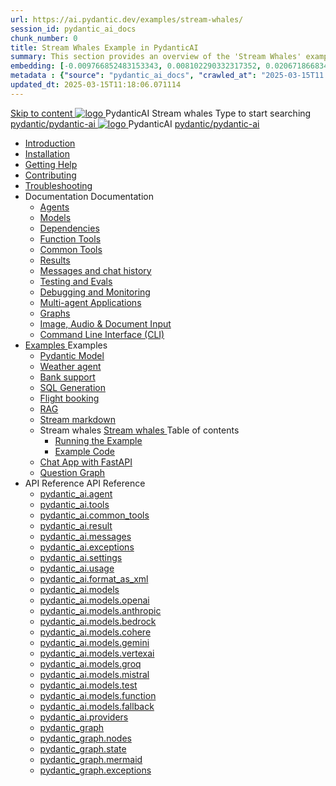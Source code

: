 ```yaml
---
url: https://ai.pydantic.dev/examples/stream-whales/
session_id: pydantic_ai_docs
chunk_number: 0
title: Stream Whales Example in PydanticAI
summary: This section provides an overview of the 'Stream Whales' example within the PydanticAI documentation, including links to installation, documentation, and repository resources.
embedding: [-0.009766852483153343, 0.008102290332317352, 0.020671866834163666, -0.014981056563556194, 0.021198267117142677, 0.012285036034882069, -0.026007000356912613, 0.006579998880624771, -0.010357273742556572, 0.028838178142905235, 0.01927761919796467, -0.07676902413368225, -0.028482504189014435, -0.026149271056056023, 0.039095863699913025, 0.0157635435461998, -0.030673464760184288, 0.00032344250939786434, 0.0003512296825647354, 0.05699346214532852, 0.04737599194049835, -7.858208118705079e-05, -0.00672582583501935, 0.029791388660669327, 0.0008758511976338923, 0.0024470482021570206, 0.0028774156235158443, 0.06339561939239502, 0.012242354452610016, -0.03556756302714348, 0.031356360763311386, -0.015564365312457085, -0.027586201205849648, -0.011623479425907135, 0.025921639055013657, 0.01593426801264286, 0.002744037425145507, 0.010620473884046078, -0.009638809598982334, 0.028510957956314087, 0.036791086196899414, -0.060038045048713684, 0.0437907800078392, 0.005996691063046455, -0.03713253512978554, 0.0315270870923996, -0.0053849290125072, 0.02388717420399189, 0.025651324540376663, 0.023545725271105766, -0.08393944799900055, 0.01913534849882126, -0.05855843424797058, -0.004698474891483784, -0.014440430328249931, 0.0023776914458721876, -0.03141327202320099, 0.019974742084741592, -0.007874658331274986, -0.04077465087175369, 0.017627283930778503, 0.005601890850812197, -0.038498327136039734, 0.0646476000547409, -0.04797352850437164, 0.01155234407633543, -0.0703953206539154, 0.013508560135960579, -0.06789135932922363, -0.023346547037363052, 0.030758827924728394, 0.03297824412584305, -0.03112873062491417, -0.06533049792051315, -0.024655433371663094, -0.041514456272125244, 0.0172431543469429, 0.0846792533993721, -0.019405661150813103, -0.05204245448112488, -0.004645123612135649, 0.03570983186364174, -0.007895998656749725, -0.018537813797593117, -0.017541920766234398, -0.010378614068031311, -0.02996211312711239, -0.0019419888267293572, -0.009375609457492828, -0.022137250751256943, -0.008102290332317352, 0.01022211741656065, -0.043534696102142334, -0.013408971019089222, 0.08376871794462204, 0.017556147649884224, 0.015507456846535206, -0.002599988831207156, 0.015962721779942513, 0.019974742084741592, 0.018865033984184265, -0.0351407490670681, -0.05850152671337128, 0.01423413772135973, 0.041969723999500275, -0.013601035811007023, 0.018111001700162888, -0.015607045963406563, -0.020913725718855858, -0.007280679885298014, -0.1147267296910286, -0.013721965253353119, -0.016674073413014412, 0.01087656058371067, -0.05992422625422478, 0.021112903952598572, 0.007006809581071138, -0.013224019668996334, 0.004136507399380207, -0.046550825238227844, -0.04134373366832733, 0.008024041540920734, 0.023446137085556984, 0.01959061250090599, 0.029592210426926613, 0.011225122027099133, -0.016745207831263542, -0.02552328258752823, -0.053294435143470764, -0.009880668483674526, 0.02225106582045555, 0.00889189075678587, 0.04273798316717148, -0.03172626346349716, 0.005199977662414312, -0.023659542202949524, -0.04251034930348396, 0.001137272804044187, -0.027956103906035423, 0.034344036132097244, 0.03986412286758423, -0.031498633325099945, -0.0017899374943226576, 0.027059800922870636, -0.015678180381655693, 0.002274545608088374, -0.023190049454569817, -0.002226529410108924, -0.04305097833275795, -0.0059255557134747505, 0.04737599194049835, 0.028525184839963913, -0.028624773025512695, -0.02654762752354145, -0.04714835807681084, 0.02459852583706379, 0.028055692091584206, 0.012192560359835625, 0.0060713826678693295, -0.054461050778627396, -0.023716449737548828, 0.06185910478234291, -0.05036366730928421, 0.0028471832629293203, -0.034799303859472275, -0.013857121579349041, -0.042396534234285355, -0.014824559912085533, -0.05596911534667015, -0.05377815291285515, -0.02353149838745594, -0.022350655868649483, -0.007124182768166065, 0.002944994019344449, 0.028240643441677094, -0.03041737899184227, -0.03644963726401329, -0.04413222894072533, -0.0016414429992437363, -0.06345252692699432, -0.023844493553042412, -0.0033949236385524273, -0.03676263242959976, -0.04063238203525543, -0.010463976301252842, -0.012825662270188332, 0.013167111203074455, -0.00041769654490053654, -0.017556147649884224, 0.07585849612951279, 0.0012662052176892757, 0.04492894560098648, 0.03297824412584305, 0.020643413066864014, 0.012071629986166954, -0.02821218967437744, 0.06424923986196518, -0.002395475283265114, 0.01895039714872837, 0.006711598951369524, 0.008557555265724659, 0.0020753671415150166, 0.026220405474305153, -0.002898756181821227, 0.011730181984603405, -0.0351976603269577, 0.010357273742556572, 0.018039867281913757, -0.026803715154528618, -0.022706331685185432, 0.0588429756462574, -0.03989257663488388, 0.03801460936665535, -0.01816791109740734, -0.026348449289798737, -0.009418290108442307, -0.04879869520664215, 0.01564972661435604, 0.0052355448715388775, 0.03457166999578476, -0.045839473605155945, 0.08137857913970947, 0.015237143263220787, -0.005907772108912468, -0.008657144382596016, 0.012285036034882069, 0.04390459880232811, -0.04894096404314041, 0.018936170265078545, 0.015166007913649082, 0.024356666952371597, 0.016446439549326897, -0.008507761172950268, -0.02999056875705719, 0.020486915484070778, -0.06550122052431107, 0.01849513128399849, -0.006103393621742725, 0.002356350887566805, -0.014326613396406174, -0.010108301416039467, 0.012078744359314442, 0.021070223301649094, 0.014753424562513828, 0.029008902609348297, 0.0067756203934550285, -0.02303355373442173, -0.051985546946525574, 0.021639304235577583, 0.04293715953826904, 0.04834343120455742, -0.03232380002737045, 0.0036296695470809937, -0.004545534495264292, -0.009041273966431618, -0.038099970668554306, -0.02654762752354145, -0.004598885774612427, -0.03428712859749794, 0.011132646352052689, 0.0059717935509979725, 0.000510394515004009, -0.03129945322871208, 0.002806280506774783, -0.014312386512756348, -0.029819844290614128, -0.014853013679385185, 0.02488306537270546, -0.038811322301626205, -0.035482197999954224, 0.025252968072891235, 0.04216890037059784, 0.053436703979969025, -0.0226067416369915, -0.05753408744931221, 0.03653499856591225, -0.012768754735589027, 0.017115110531449318, 0.02505378983914852, -0.00616741506382823, 0.0030819291714578867, -0.008792301639914513, 0.039380405098199844, 0.03511229529976845, 0.002543080598115921, 0.039949484169483185, 0.005146626383066177, -0.009247565641999245, -0.009496538899838924, -0.00031566209509037435, 0.043989960104227066, 0.035368382930755615, 0.013224019668996334, -0.04333551600575447, 0.028980448842048645, -0.011189554817974567, 0.0702814981341362, 0.046863820403814316, 0.016944386065006256, -0.02892354130744934, 0.044103775173425674, 0.004335685633122921, -0.03226689249277115, 0.0003470060182735324, -0.0037025832571089268, 0.003055253531783819, -0.023872947320342064, -0.0179545059800148, 0.05221318081021309, -0.038811322301626205, -0.019718656316399574, 0.0233180932700634, -0.014006505720317364, -0.033945679664611816, 0.003094377927482128, -0.05431877821683884, 0.06846044212579727, -0.02476925030350685, 0.051302649080753326, -0.03485621139407158, -0.0660133957862854, -0.03605128079652786, 0.043392423540353775, 0.027415476739406586, -0.06180219352245331, -0.00494389096274972, 0.015479003079235554, -0.006576442159712315, -0.03317742049694061, -0.01064892765134573, 0.0016414429992437363, -0.02842559479176998, -0.004886982962489128, 0.024897292256355286, -0.02282014675438404, -0.03440094739198685, -0.028596319258213043, 0.028411367908120155, -0.008130745030939579, 0.03915277123451233, -0.05767635628581047, -0.042652618139982224, -0.045839473605155945, -0.023801812902092934, -0.020956406369805336, 0.014369294978678226, 0.02637690305709839, 0.02927921712398529, 0.0005312904249876738, -0.013857121579349041, -0.013757532462477684, 0.0005281782941892743, 0.012790095061063766, 0.016688300296664238, -0.010506657883524895, 0.002704913029447198, -0.0057121505960822105, -0.017257381230592728, -0.019149575382471085, 0.01994628831744194, -0.06851734966039658, -0.00414362084120512, -0.013430311344563961, -0.007561663631349802, -0.0016885700169950724, 0.013053295202553272, -0.02310468815267086, -0.04620937630534172, 0.01357969455420971, -0.007689706981182098, 0.0293930321931839, 0.0042111994698643684, 0.005690809804946184, -0.02182425558567047, -0.019860927015542984, -0.04219735413789749, -0.03414485976099968, 0.015009511262178421, -0.002174956491217017, 0.033774957060813904, -0.0020433564204722643, 0.008557555265724659, 0.0021891833748668432, 0.01611921936273575, 0.04202663153409958, 0.0294214878231287, -0.011153987608850002, 0.014347954653203487, -0.0036919128615409136, 0.04581101983785629, 0.06783445179462433, -0.030730372294783592, -0.006082052830606699, 0.004140064120292664, 0.037217896431684494, 0.0023848051205277443, -0.005747717805206776, 0.007017479743808508, 0.0646476000547409, 0.022450244054198265, 0.00851487461477518, 0.00850064679980278, -0.026234634220600128, 0.001908199628815055, 0.014369294978678226, 0.02775692567229271, 0.07215946912765503, 0.029506849125027657, 0.00021340536477509886, -0.014952602796256542, 0.022066114470362663, -0.02747238427400589, 0.03383186459541321, -0.02626308798789978, -0.01959061250090599, -0.04049011319875717, -0.006138961296528578, 0.026576081290841103, 0.026917530223727226, 0.0545179583132267, 0.005680139642208815, -0.07005386799573898, -0.03542529046535492, -0.0022603184916079044, -0.06692392379045486, 0.06390779465436935, 0.06726536899805069, -0.03383186459541321, 0.006348809693008661, -0.049851495772600174, -0.001368461875244975, 0.004680691286921501, 0.053863514214754105, 0.001314221415668726, 0.015706636011600494, -0.02186693623661995, 0.0034447184298187494, 0.032209984958171844, 0.022663651034235954, 0.0033433507196605206, 0.025565963238477707, -0.047119904309511185, -0.04248189553618431, 0.0208283644169569, -0.010833879001438618, -0.013828667812049389, 0.016275716945528984, -0.02438512071967125, -0.023503044620156288, -0.031640902161598206, 0.011132646352052689, -0.008059609681367874, -0.009638809598982334, 0.011559457518160343, 0.0069285607896745205, -0.06055021658539772, 0.057903990149497986, 0.014063414186239243, 0.03741707652807236, -0.01347299199551344, 0.03858369216322899, 0.023232731968164444, -0.05295298621058464, 0.022336428984999657, -0.0150521919131279, -0.0036385615821927786, 0.058615341782569885, -0.011082852259278297, 0.012128538452088833, 0.0043250154703855515, 0.043136339634656906, -0.03445785492658615, -0.016730980947613716, -0.025281423702836037, -0.01998896896839142, -0.030388925224542618, 0.04148600250482559, 0.028055692091584206, -0.012491327710449696, 0.01313154399394989, 0.022805919870734215, -0.018324406817555428, -0.017115110531449318, 0.019818244501948357, -0.001669007819145918, 0.06362325698137283, -0.019547931849956512, -0.04635164514183998, -0.0050612641498446465, 0.0040653725154697895, -0.011694613844156265, 0.012413078919053078, 0.041372187435626984, -0.018224818632006645, 0.01359392236918211, 2.493897409294732e-05, -0.0645906925201416, 0.01389268971979618, -0.0031672914046794176, -0.010300366207957268, -0.0059184422716498375, -0.03474239259958267, -0.001369351171888411, 0.04276643693447113, 0.01462538167834282, -0.05537157878279686, 0.011851111426949501, -0.0052888966165483, -0.004399707540869713, 0.03559601679444313, -0.037075627595186234, -0.019761336967349052, 0.017413878813385963, 0.0459248349070549, 0.02445625513792038, 0.028653226792812347, -0.00045126344775781035, 0.027216298505663872, -0.006772063672542572, 0.011097079142928123, 0.016161900013685226, -0.02999056875705719, 0.004751826170831919, 0.011225122027099133, -0.0043925936333835125, -0.023503044620156288, -0.03454321622848511, -0.042709529399871826, -0.012299262918531895, -0.017698418349027634, 0.024783477187156677, 0.004876312799751759, 0.009411176666617393, -0.0035354155115783215, -0.0731838122010231, -0.006686701439321041, 0.0023172267246991396, -0.0060180313885211945, -0.025011109188199043, -0.028013011440634727, -0.013885576277971268, 0.0058259665966033936, -0.034230221062898636, 0.011609252542257309, 0.002103821374475956, 0.012142765335738659, 0.015820451080799103, -0.0041649616323411465, -0.0050897179171442986, 0.02139744535088539, 0.0673791915178299, -0.014141662046313286, 0.010399955324828625, -0.02647649310529232, 0.015294051729142666, 0.02495420165359974, -0.016517575830221176, 0.0020611402578651905, 0.013963825069367886, -0.00605004234239459, 0.008315695449709892, -0.014938375912606716, 0.018694309517741203, 0.017371196299791336, -0.0211555864661932, 0.03257988765835762, 0.03687644749879837, -0.0123703982681036, -0.042681075632572174, 0.011815544217824936, -0.002297664526849985, -0.025110699236392975, -0.022051887586712837, -0.030218200758099556, -0.0067080422304570675, -0.0012715402990579605, -0.017584603279829025, -0.013828667812049389, -0.01966174878180027, 0.008628690615296364, -0.04148600250482559, -0.02861054614186287, 0.001809499692171812, 0.016560256481170654, -0.039380405098199844, 0.010890787467360497, -0.006373707205057144, 0.016489122062921524, 0.013252473436295986, 0.004342799074947834, 0.03701871633529663, -0.021568169817328453, -0.0008176093106158078, -0.006910777185112238, -0.02509647235274315, 0.0015605267835780978, 0.0451565757393837, -0.0172431543469429, -0.04538420960307121, 0.008571782149374485, 0.013167111203074455, -0.0315270870923996, -0.022336428984999657, 0.024683887138962746, -0.005754831247031689, 0.003217085963115096, 0.0007815971621312201, 0.017115110531449318, -0.008386830799281597, -0.00683964230120182, -0.028098372742533684, -0.025992773473262787, -0.003617221023887396, -0.043989960104227066, -0.013778873719274998, 0.032209984958171844, -0.06214364245533943, 0.01535095926374197, 0.059184420853853226, -0.03440094739198685, -0.01671675406396389, -0.0005637458525598049, 0.030388925224542618, -0.006206539459526539, -0.005833080038428307, -0.001003894372843206, -0.0123703982681036, -0.03101491369307041, -0.03602282702922821, -0.0038697507698088884, -0.023190049454569817, 0.02782806009054184, 0.04162827506661415, 0.02272055856883526, -0.009766852483153343, 0.015023738145828247, -0.0035620913840830326, -0.014796105213463306, -0.0015720862429589033, -0.03326278179883957, 0.0197328832000494, 0.033063605427742004, -0.006526647601276636, -0.0179545059800148, 0.03374650329351425, -0.024271303787827492, -0.025011109188199043, 0.011523890309035778, 0.01190801989287138, -0.010698722675442696, -0.0032899994403123856, 0.010712949559092522, 0.030332015827298164, -0.007259339094161987, 0.024484708905220032, -0.02587895840406418, -0.006259890738874674, -0.030218200758099556, -0.03286442533135414, 0.02616349793970585, -0.04262416437268257, 0.032636795192956924, 0.004264550749212503, -0.022137250751256943, -0.02892354130744934, 0.03812842443585396, 0.03573828563094139, 0.04020557180047035, 0.009482312016189098, 0.010592020116746426, -0.021411672234535217, 0.0109476950019598, 0.029876751825213432, 0.020060105249285698, 0.004243209958076477, -0.011772862635552883, 0.004015577491372824, -0.0616883784532547, -0.0043250154703855515, 0.03155554085969925, -0.02637690305709839, 0.022094570100307465, -0.06732228398323059, 0.008144971914589405, 0.06908643245697021, -0.024257076904177666, 0.011182441376149654, 0.018608948215842247, 0.010535111650824547, 0.0509042926132679, 0.005982463713735342, -0.019149575382471085, 0.008486419916152954, 0.009240452200174332, -0.003177961567416787, 0.015891587361693382, -0.021198267117142677, 0.028482504189014435, -0.012555349618196487, -0.14374986290931702, -0.02303355373442173, -0.0003103269846178591, -0.017157791182398796, -0.023773357272148132, -0.02792765013873577, -0.004147177562117577, -0.00022918847389519215, 0.019121121615171432, 0.03144172579050064, -0.023588405922055244, -0.014952602796256542, 0.012156992219388485, -0.02001742273569107, 0.022165704518556595, -0.033632684499025345, 0.01079119835048914, 0.006217209622263908, 0.00652309088036418, -0.012270809151232243, -0.010741403326392174, -0.020188147202134132, 0.024057898670434952, -0.030360471457242966, 0.008273014798760414, 0.008187652565538883, -0.03147017955780029, -0.0040653725154697895, 0.018153684213757515, -0.016033856198191643, -0.009930463507771492, -0.0005650796229019761, 0.0007171309553086758, 0.010485317558050156, -0.01590581424534321, 0.013551240786910057, -0.016261490061879158, -0.04911169037222862, 0.016346851363778114, -0.023133141919970512, 0.0012813213979825377, -0.014468884095549583, -0.02395830862224102, -0.0011888457229360938, -0.014312386512756348, -0.009709944017231464, -0.04091692343354225, 0.01402073260396719, 0.040120210498571396, -0.022265292704105377, -0.01309597585350275, -0.0002558641426730901, 0.012626484036445618, -0.003531858790665865, -0.002011345699429512, 0.0005183971952646971, -0.016233034431934357, 0.010961922816932201, -0.003951556049287319, 0.00036323373205959797, 0.013978051953017712, -0.017798008397221565, 0.018466677516698837, -0.02129785530269146, 0.03613664209842682, 0.010848105885088444, -0.01944834180176258, 0.011502549052238464, 0.0013569025322794914, -0.02310468815267086, -0.007003252860158682, -0.023631088435649872, -0.002914761658757925, -0.00040324722067452967, 0.01828172616660595, 0.018822353333234787, -0.038982048630714417, 0.00853621494024992, -0.01678788848221302, 0.004854972008615732, -0.006583555601537228, -0.001422702451236546, -0.012825662270188332, -0.006786290556192398, 0.00037168103153817356, 0.006483966484665871, -0.007234442047774792, 0.01121800858527422, -0.027600428089499474, -0.039380405098199844, -0.01821059174835682, -0.06538740545511246, 0.00782486330717802, -0.0005268445238471031, -0.025921639055013657, 0.012085857801139355, -0.032779064029455185, 0.01492414902895689, -0.10835301876068115, -0.00392310181632638, -0.01909266784787178, -0.004421047866344452, 0.046266283839941025, -0.03226689249277115, 0.0026159940753132105, 0.02051536925137043, -0.004783837124705315, -0.013188451528549194, 0.016346851363778114, 0.00319930212572217, -0.027017120271921158, -0.020714547485113144, 0.03778697922825813, -0.03644963726401329, 0.04435986280441284, -0.015194462612271309, 0.022492926567792892, -0.0034589453134685755, -0.012918137945234776, -0.00842951238155365, -0.013992278836667538, 0.0502498522400856, -0.033376600593328476, 0.0076043447479605675, 0.007960020564496517, 0.04131527990102768, 0.03687644749879837, 0.017115110531449318, -0.028197962790727615, -0.030787281692028046, 0.001090145786292851, 0.01678788848221302, 6.88010040903464e-05, 0.03943731263279915, -0.008002701215445995, 0.029307670891284943, 0.007583003956824541, -0.009368496015667915, -0.014540019445121288, -0.023972537368535995, 0.020102785900235176, 0.005630345083773136, 0.03704717382788658, -0.001190624083392322, -0.02970602735877037, -0.0005686364020220935, -0.00392310181632638, 0.004307231865823269, 0.014981056563556194, 0.03374650329351425, -0.008265901356935501, 0.025324104353785515, 0.01678788848221302, 0.037217896431684494, -0.04694918170571327, 0.014881467446684837, -0.001909978105686605, 0.00683964230120182, 0.001189734903164208, 0.005783285479992628, -0.013643716461956501, -0.021923845633864403, -0.03610818833112717, -0.008635804057121277, -0.03787234053015709, 0.0010679160477593541, -0.010976149700582027, -0.02683216892182827, 0.0004894985468126833, 0.021525489166378975, 0.009489425458014011, -0.01600540243089199, -0.007547436747699976, 0.005790398921817541, 0.004972345195710659, 0.01367928460240364, -0.007568777073174715, -0.02239333651959896, 0.034799303859472275, -0.04347778856754303, -0.02967757359147072, 0.016745207831263542, -0.020102785900235176, -0.010826765559613705, 0.0032348698005080223, -0.026746805757284164, -0.0015107322251424193, -0.005331577267497778, 0.02058650553226471, -0.015848904848098755, 0.0018183916108682752, -0.0068147447891533375, -0.012256581336259842, 0.002281659049913287, -0.02317582257091999, 0.011118419468402863, 0.018196364864706993, 0.008721166290342808, 0.04638009890913963, 0.01806832104921341, -0.007775068748742342, 0.01597694866359234, -0.008778073824942112, 0.0401771180331707, -0.010179435834288597, -0.023915627971291542, -0.02030196413397789, -0.0005686364020220935, 0.013885576277971268, 0.019889380782842636, 0.0077110473066568375, 0.0010581349488347769, -0.029122719541192055, -0.020856818184256554, 0.06368016451597214, 0.00027453710208646953, -0.05263999104499817, 0.0077039338648319244, 0.02626308798789978, -0.028411367908120155, -0.004769610241055489, 0.04416068270802498, -0.008230334147810936, -0.006252777297049761, 0.005406269337981939, 0.008045382797718048, -0.014490224421024323, -0.014867240563035011, 0.0018993078265339136, 0.007682593073695898, -0.038526780903339386, 0.05056284740567207, 0.0024559402372688055, -0.005103945266455412, 0.025992773473262787, -0.014810333028435707, 0.0008402836392633617, -0.004798064008355141, 0.01212142501026392, -0.018537813797593117, -0.005345804616808891, -0.00820187944918871, -0.03360423073172569, -0.00910529587417841, -0.003154842648655176, 0.005064820870757103, -0.011986268684267998, 0.005032809916883707, 0.035482197999954224, -0.019491024315357208, -0.009034160524606705, 0.024498935788869858, -0.004253880586475134, 0.037075627595186234, -0.010421295650303364, -0.04703454300761223, -0.012555349618196487, -0.022763239219784737, -0.0017970510525628924, 0.03986412286758423, 0.01011541485786438, -0.03141327202320099, -0.006427058484405279, -0.0025395238772034645, -0.02740124985575676, -0.0069676851853728294, -0.03457166999578476, 0.005815296433866024, -0.03670572489500046, 0.010449749417603016, 0.03812842443585396, 0.026106590405106544, 0.03431558236479759, 0.057875536382198334, 0.056310564279556274, -0.004851415287703276, -0.026063909754157066, 0.02257828786969185, -0.018153684213757515, -0.014383521862328053, 0.01313154399394989, 0.023161595687270164, 0.03240916132926941, -0.003586988663300872, -0.008329923264682293, 0.02452738955616951, -0.028767043724656105, 0.021112903952598572, 0.01802564039826393, -0.0077181607484817505, -0.0233180932700634, 0.034201767295598984, -0.011637706309556961, 0.01628994382917881, 0.04105919227004051, -0.0019828914664685726, -0.0034571669530123472, 0.0036776859778910875, 0.02875281684100628, 0.02683216892182827, 0.025822049006819725, -0.02597854658961296, -0.008493533357977867, 0.016944386065006256, -0.02243601717054844, -0.01527982484549284, 0.022777466103434563, 0.019547931849956512, -0.013330722227692604, 0.0025395238772034645, 0.0006762282573617995, -0.0004894985468126833, -0.023645315319299698, 0.01426970586180687, -0.022194158285856247, 0.006981912534683943, -0.022350655868649483, -0.018125228583812714, -0.020543823018670082, -0.03516920655965805, -0.028767043724656105, 0.010634700767695904, -0.0003525634529069066, 0.005584107246249914, 0.009951803833246231, 0.010805425234138966, 0.012469987384974957, 0.006690258160233498, -0.0023243401665240526, 0.012427305802702904, -0.03889668360352516, 0.001863740268163383, 0.0287101361900568, -0.011694613844156265, 0.016133446246385574, 0.024427801370620728, 0.029023129492998123, -0.02136899158358574, -0.018039867281913757, 0.016033856198191643, 0.0033984805922955275, -0.030616557225584984, 0.00494389096274972, 0.023474590852856636, 0.018836580216884613, 0.028098372742533684, 0.0033949236385524273, -0.021696211770176888, -0.016873251646757126, 0.036819539964199066, 0.023687995970249176, -0.020913725718855858, 0.027941877022385597, -0.012107198126614094, 0.028340233489871025, -0.004549091216176748, -0.013380516320466995, 0.010442635975778103, 0.010343046858906746, 0.018552040681242943, 0.011082852259278297, -0.01410609483718872, -0.006021588109433651, -0.017798008397221565, -0.0015809781616553664, -0.014995284378528595, 0.02094217948615551, 0.022805919870734215, -0.0096743768081069, 0.03144172579050064, 0.005793955642729998, 0.015251370146870613, -0.029080038890242577, -0.013963825069367886, -0.0080738365650177, -0.02595009282231331, -0.0008531768689863384, -0.02668989822268486, -0.031185638159513474, 0.004559761378914118, -0.011858224868774414, -0.007981360889971256, 0.023559952154755592, -0.026007000356912613, -0.023375000804662704, -0.03058810345828533, -0.012320603244006634, 0.008635804057121277, 0.010350160300731659, 0.016133446246385574, -0.011203781701624393, -0.003947999328374863, -0.01212142501026392, 0.006199426017701626, -0.0008847431163303554, -0.003980010282248259, 0.014383521862328053, -0.0366203598678112, 0.007273566443473101, 0.01643221266567707, 0.0034571669530123472, 0.003841296536847949, 0.007191760931164026, 0.02250715345144272, 0.005463177338242531, -0.06857425719499588, 0.04299406707286835, 0.023047780618071556, -0.02303355373442173, -0.017342742532491684, 0.028169509023427963, 0.015706636011600494, 0.002297664526849985, 0.0049154371954500675, -0.041400641202926636, -0.015393640846014023, -0.026846395805478096, -0.006793404463678598, 0.0020273509435355663, 0.025580190122127533, 0.011609252542257309, 0.012185446918010712, 0.010229230858385563, -0.03770161420106888, 0.013295154087245464, 0.00018217260367237031, 0.009581901133060455, 0.0025573077145963907, 0.017413878813385963, 0.007888885214924812, -0.010798311792314053, 0.025893185287714005, -0.04359160363674164, -0.014298159629106522, -0.06612721085548401, -0.003933772444725037, 0.005623231641948223, -0.050733570009469986, -0.005701479967683554, -0.018054094165563583, -0.0041258372366428375, -0.010620473884046078, 0.020743001252412796, -0.01813945733010769, 0.00975973904132843, -0.003841296536847949, -0.0013364511542022228, 0.00473048584535718, 0.0932723730802536, -0.000796268810518086, -0.019832473248243332, 0.025992773473262787, 0.014440430328249931, 0.013280927203595638, -0.0042183129116892815, 0.007490528281778097, 0.0029823400545865297, -0.02498265542089939, -0.01597694866359234, 0.024726569652557373, 0.018765445798635483, 0.000525955343618989, 0.018224818632006645, -0.011438528075814247, 0.0011950701009482145, 0.02203766070306301, 0.024072125554084778, 0.009980257600545883, 0.004645123612135649, 0.03573828563094139, -0.025750914588570595, -0.009631695225834846, 0.01304618176072836, 0.005786842200905085, 0.0026622319128364325, -0.014063414186239243, 0.029762934893369675, 0.0423680804669857, 0.005431166850030422, -0.053152162581682205, -0.020102785900235176, 0.002852518344298005, -0.02072877436876297, 0.03260834142565727, 0.000966548512224108, -0.016062309965491295, -0.01661716401576996, 0.010741403326392174, 0.02559441700577736, 0.00393021572381258, -0.02324695885181427, -0.012605143710970879, 0.004886982962489128, 0.011822657659649849, 0.04549802467226982, -0.00975973904132843, 0.0037986156530678272, 0.006633350159972906, -0.02970602735877037, 0.030872642993927002, 0.0021216049790382385, -0.011516776867210865, -0.009916236624121666, -0.018537813797593117, -0.0013640159741044044, 0.06362325698137283, 0.029094265773892403, 0.019932061433792114, -0.03098645992577076, 0.013629489578306675, -0.004111609887331724, 0.02778537943959236, -0.01391403004527092, -0.06794826686382294, 0.015151781029999256, -0.008265901356935501, 0.0057655018754303455, 0.04933932051062584, -0.007376712281256914, 0.016602937132120132, 0.010072733275592327, 0.007426506839692593, 0.018793899565935135, 0.03058810345828533, 0.0006055377307347953, 0.00864291749894619, 0.019192256033420563, 0.03610818833112717, -0.009034160524606705, -0.017627283930778503, -0.017684191465377808, 0.031327906996011734, -0.0035923237446695566, -0.009916236624121666, 0.017058202996850014, -0.0017419212963432074, -0.028098372742533684, 0.0134516516700387, 0.004417491145431995, 0.020330417901277542, -0.00483718840405345, 0.029734481126070023, 0.01119666825979948, 0.027742698788642883, -0.021070223301649094, 0.022421790286898613, 0.017442332580685616, 0.021810028702020645, 0.01899307779967785, 0.008842095732688904, -0.04433140903711319, 0.019192256033420563, -0.01030747964978218, 0.006277674809098244, -0.012918137945234776, -0.008906117640435696, -0.02583627589046955, 0.027529291808605194, 0.02533833123743534, 0.013921143487095833, 0.013686398044228554, -0.016133446246385574, -0.0075118690729141235, 0.009589014574885368, -0.024015218019485474, -0.009951803833246231, -0.02683216892182827, -0.018751218914985657, 0.0014822781085968018, -0.004360583145171404, -0.0067471666261553764, -0.017556147649884224, 0.00341982115060091, 0.017541920766234398, 0.010570678859949112, -0.01959061250090599, -0.006188755854964256, -0.015037965029478073, 0.0134516516700387, 0.013103089295327663, 0.00029165399610064924, -0.018224818632006645, -0.021568169817328453, -0.0016565591795369983, 0.004666463937610388, -0.005801069084554911, -0.027429703623056412, 0.019362980499863625, 0.005043480079621077, 0.02984829805791378, 0.02300509810447693, -0.03747398406267166, 0.012007609009742737, -0.01930607296526432, 0.003565648104995489, -0.0077039338648319244, -0.000610428280197084, 0.022564060986042023, -0.022862829267978668, -0.00014282598567660898, 0.010634700767695904, 0.02374490350484848, 0.03195389732718468, -0.05283917114138603, 0.006220766343176365, -0.03255143389105797, -0.022976644337177277, -0.010392841883003712, 0.005740604363381863, -0.0037950589321553707, -0.020771456882357597, -0.0012697619386017323, 0.002425707643851638, 0.00392310181632638, 0.0114669818431139, 0.012768754735589027, 0.022208385169506073, -0.0036670155823230743, 0.0010243457509204745, -0.01483878679573536, -0.00851487461477518, 0.02548060193657875, 0.02889508754014969, -0.015678180381655693, 0.0014662727480754256, -0.012007609009742737, -0.0036990263033658266, -0.0006006471812725067, -0.0186374019831419, -0.02101331576704979, 0.015464776195585728, -0.01643221266567707, -2.6828500267583877e-05, 0.02587895840406418, -0.025637097656726837, -0.0002705357619561255, -0.0010812538675963879, -0.04000639170408249, 0.011132646352052689, 0.008607350289821625, 0.010321706533432007, 0.02165353111922741, 0.009133749641478062, 0.03744553029537201, 0.00381639925763011, -0.0050683775916695595, 0.009788192808628082, 0.017043976113200188, -0.02346036396920681, 0.010485317558050156, -0.018964624032378197, 0.0011185997864231467, -0.03346196189522743, 0.021738894283771515, 0.002646226668730378, 0.011495435610413551, -0.014810333028435707, -0.013159997761249542, -0.023730676621198654, -0.012839890085160732, -0.005754831247031689, 0.026846395805478096, 0.030388925224542618, -0.0021678428165614605, -0.0019366537453606725, -0.0010447971289977431, 0.006597782485187054, -0.012512668035924435, 2.656452306837309e-05, 0.0018886375473812222, 0.011808430776000023, -0.01759883016347885, 0.017442332580685616, 0.016304170712828636, 0.02484038472175598, -0.02466966025531292, 0.0032028588466346264, 0.014148776419460773, 0.02381603978574276, -0.01334494911134243, 0.006491079926490784, -0.008386830799281597, -0.00921199843287468, -0.024185942485928535, -0.008607350289821625, 0.0003114384599030018, 0.03773006796836853, -0.021425899118185043, -0.008187652565538883, 0.015194462612271309, -0.0029645562171936035, 0.016233034431934357, -0.022635195404291153, 0.007266453001648188, -0.0002405256382189691, -0.006096280179917812, -0.028226416558027267, 0.027600428089499474, 0.010670268908143044, 0.022877056151628494, -0.01190801989287138, -0.034230221062898636, -0.009268906898796558, -0.034657031297683716, 0.007049490697681904, 0.0020095673389732838, -0.005274669267237186, 0.009133749641478062, -0.035368382930755615, 0.004381923470646143, 0.006953458301723003, -0.005605447571724653, 0.010051392950117588, 0.018153684213757515, -0.03821378946304321, 0.0013168889563530684, -0.045270390808582306, -0.004830074962228537, 0.007202431093901396, 0.006459068972617388, -0.0019455456640571356, -0.0034873993135988712, -0.01133893895894289, 0.005047036800533533, 0.008628690615296364, -0.0019473240245133638, -0.0015685295220464468, -0.043676964938640594, 0.014077641069889069, -0.0021162698976695538, -0.01410609483718872, -0.008628690615296364, 0.023503044620156288, 0.013437424786388874, -0.003023242810741067, -0.008763846941292286, 0.018836580216884613, 0.0001759482838679105, 0.051729463040828705, 0.022336428984999657, 0.022407563403248787, -0.010620473884046078, 0.03169780969619751, 0.031043367460370064, -0.00010881450725719333, 0.01304618176072836, 0.006537317764014006, -0.013416084460914135, -0.01880812644958496, -0.019761336967349052, 0.014653835445642471, 0.010179435834288597, 0.01301061362028122, 0.02715938910841942, 0.004748269449919462, 0.03846987336874008, -0.03084418922662735, 0.0211555864661932, 0.007106398697942495, -0.007077944930642843, 0.00997314415872097, -0.01849513128399849, 0.020458461716771126, 0.04666464030742645, -0.008550441823899746, 0.012050289660692215, -0.007355371955782175, -0.0007335809641517699, 0.01190801989287138, -0.01607653871178627, 0.021639304235577583, 0.00595400994643569, 0.016901705414056778, 0.014668062329292297, -0.029649119824171066, -0.002194518456235528, 0.003915988374501467, 0.0029627778567373753, 0.010862333700060844, 0.0011541673447936773, 0.032921336591243744, -0.005889988038688898, 0.03687644749879837, -0.013992278836667538, -0.014241252094507217, 0.021852709352970123, 0.0190215315669775, -0.00853621494024992, -0.016659846529364586, -0.004100939724594355, -0.011488322168588638, -0.0423111729323864, 0.0040191346779465675, 0.007230885326862335, -0.008216106332838535, -0.002018459141254425, -0.008052496239542961, -0.014739197678864002, 0.01410609483718872, 0.025110699236392975, 0.028838178142905235, -0.015151781029999256, 0.00526044238358736, 0.007202431093901396, -0.018196364864706993, 0.01873699203133583, -0.046579279005527496, 0.014525792561471462, -0.007782182656228542, 0.00018161686602979898, -0.007213101256638765, 0.025494828820228577, -0.020629186183214188, 0.02509647235274315, 0.005434723570942879, -0.021696211770176888, 0.00264444830827415, 0.010364387184381485, 0.002077145501971245, -0.001592537621036172, 0.037360165268182755, -0.01402073260396719, -0.017556147649884224, -0.037075627595186234, -0.04086001589894295, 0.021212494000792503, 0.022194158285856247, -0.04430295526981354, 0.01347299199551344, -0.0059113288298249245, 0.019789790734648705, 0.00426810747012496, 0.013615262694656849, 0.005989577155560255, -0.01178708951920271, 0.011011716909706593, -0.005576993804425001]
metadata : {"source": "pydantic_ai_docs", "crawled_at": "2025-03-15T11:18:06.071114", "url_path": "/examples/stream-whales/", "chunk_size": 4828}
updated_dt: 2025-03-15T11:18:06.071114
---
```

[ Skip to content ](https://ai.pydantic.dev/examples/stream-whales/#running-the-example)
[ ![logo](https://ai.pydantic.dev/img/logo-white.svg) ](https://ai.pydantic.dev/ "PydanticAI")
PydanticAI 
Stream whales 
Type to start searching
[ pydantic/pydantic-ai  ](https://github.com/pydantic/pydantic-ai "Go to repository")
[ ![logo](https://ai.pydantic.dev/img/logo-white.svg) ](https://ai.pydantic.dev/ "PydanticAI") PydanticAI 
[ pydantic/pydantic-ai  ](https://github.com/pydantic/pydantic-ai "Go to repository")
  * [ Introduction  ](https://ai.pydantic.dev/)
  * [ Installation  ](https://ai.pydantic.dev/install/)
  * [ Getting Help  ](https://ai.pydantic.dev/help/)
  * [ Contributing  ](https://ai.pydantic.dev/contributing/)
  * [ Troubleshooting  ](https://ai.pydantic.dev/troubleshooting/)
  * Documentation  Documentation 
    * [ Agents  ](https://ai.pydantic.dev/agents/)
    * [ Models  ](https://ai.pydantic.dev/models/)
    * [ Dependencies  ](https://ai.pydantic.dev/dependencies/)
    * [ Function Tools  ](https://ai.pydantic.dev/tools/)
    * [ Common Tools  ](https://ai.pydantic.dev/common_tools/)
    * [ Results  ](https://ai.pydantic.dev/results/)
    * [ Messages and chat history  ](https://ai.pydantic.dev/message-history/)
    * [ Testing and Evals  ](https://ai.pydantic.dev/testing-evals/)
    * [ Debugging and Monitoring  ](https://ai.pydantic.dev/logfire/)
    * [ Multi-agent Applications  ](https://ai.pydantic.dev/multi-agent-applications/)
    * [ Graphs  ](https://ai.pydantic.dev/graph/)
    * [ Image, Audio & Document Input  ](https://ai.pydantic.dev/input/)
    * [ Command Line Interface (CLI)  ](https://ai.pydantic.dev/cli/)
  * [ Examples  ](https://ai.pydantic.dev/examples/)
Examples 
    * [ Pydantic Model  ](https://ai.pydantic.dev/examples/pydantic-model/)
    * [ Weather agent  ](https://ai.pydantic.dev/examples/weather-agent/)
    * [ Bank support  ](https://ai.pydantic.dev/examples/bank-support/)
    * [ SQL Generation  ](https://ai.pydantic.dev/examples/sql-gen/)
    * [ Flight booking  ](https://ai.pydantic.dev/examples/flight-booking/)
    * [ RAG  ](https://ai.pydantic.dev/examples/rag/)
    * [ Stream markdown  ](https://ai.pydantic.dev/examples/stream-markdown/)
    * Stream whales  [ Stream whales  ](https://ai.pydantic.dev/examples/stream-whales/) Table of contents 
      * [ Running the Example  ](https://ai.pydantic.dev/examples/stream-whales/#running-the-example)
      * [ Example Code  ](https://ai.pydantic.dev/examples/stream-whales/#example-code)
    * [ Chat App with FastAPI  ](https://ai.pydantic.dev/examples/chat-app/)
    * [ Question Graph  ](https://ai.pydantic.dev/examples/question-graph/)
  * API Reference  API Reference 
    * [ pydantic_ai.agent  ](https://ai.pydantic.dev/api/agent/)
    * [ pydantic_ai.tools  ](https://ai.pydantic.dev/api/tools/)
    * [ pydantic_ai.common_tools  ](https://ai.pydantic.dev/api/common_tools/)
    * [ pydantic_ai.result  ](https://ai.pydantic.dev/api/result/)
    * [ pydantic_ai.messages  ](https://ai.pydantic.dev/api/messages/)
    * [ pydantic_ai.exceptions  ](https://ai.pydantic.dev/api/exceptions/)
    * [ pydantic_ai.settings  ](https://ai.pydantic.dev/api/settings/)
    * [ pydantic_ai.usage  ](https://ai.pydantic.dev/api/usage/)
    * [ pydantic_ai.format_as_xml  ](https://ai.pydantic.dev/api/format_as_xml/)
    * [ pydantic_ai.models  ](https://ai.pydantic.dev/api/models/base/)
    * [ pydantic_ai.models.openai  ](https://ai.pydantic.dev/api/models/openai/)
    * [ pydantic_ai.models.anthropic  ](https://ai.pydantic.dev/api/models/anthropic/)
    * [ pydantic_ai.models.bedrock  ](https://ai.pydantic.dev/api/models/bedrock/)
    * [ pydantic_ai.models.cohere  ](https://ai.pydantic.dev/api/models/cohere/)
    * [ pydantic_ai.models.gemini  ](https://ai.pydantic.dev/api/models/gemini/)
    * [ pydantic_ai.models.vertexai  ](https://ai.pydantic.dev/api/models/vertexai/)
    * [ pydantic_ai.models.groq  ](https://ai.pydantic.dev/api/models/groq/)
    * [ pydantic_ai.models.mistral  ](https://ai.pydantic.dev/api/models/mistral/)
    * [ pydantic_ai.models.test  ](https://ai.pydantic.dev/api/models/test/)
    * [ pydantic_ai.models.function  ](https://ai.pydantic.dev/api/models/function/)
    * [ pydantic_ai.models.fallback  ](https://ai.pydantic.dev/api/models/fallback/)
    * [ pydantic_ai.providers  ](https://ai.pydantic.dev/api/providers/)
    * [ pydantic_graph  ](https://ai.pydantic.dev/api/pydantic_graph/graph/)
    * [ pydantic_graph.nodes  ](https://ai.pydantic.dev/api/pydantic_graph/nodes/)
    * [ pydantic_graph.state  ](https://ai.pydantic.dev/api/pydantic_graph/state/)
    * [ pydantic_graph.mermaid  ](https://ai.pydantic.dev/api/pydantic_graph/mermaid/)
    * [ pydantic_graph.exceptions  ](https://ai.pydantic.dev/api/pydantic_graph/exceptions/)